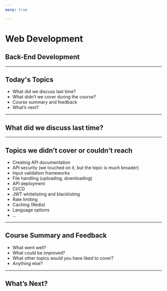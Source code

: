 ```yaml
---
marp: true

---
```


# Web Development

## Back-End Development


---

## Today's Topics

- What did we discuss last time?
- What didn’t we cover during the course?
- Course summary and feedback
- What’s next?

---

## What did we discuss last time?

---

## Topics we didn’t cover or couldn’t reach

- Creating API documentation
- API security (we touched on it, but the topic is much broader)
- Input validation frameworks
- File handling (uploading, downloading)
- API deployment
- CI/CD
- JWT whitelisting and blacklisting
- Rate limiting
- Caching (Redis)
- Language options
- ...

---

## Course Summary and Feedback

- What went well?
- What could be improved?
- What other topics would you have liked to cover?
- Anything else?

---

## What’s Next?
